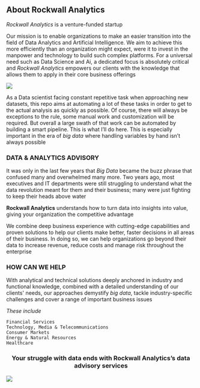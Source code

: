 ## About Rockwall Analytics
*Rockwall Analytics* is a venture-funded startup 
 
Our mission is to enable organizations to make an easier transition into the field of Data Analytics and Artificial Intelligence. We aim to achieve this more efficiently than an organization might expect, were it to invest in the manpower and technology to build such complex platforms. For a universal need such as Data Science and Ai, a dedicated focus is absolutely critical and *Rockwall Analytics* empowers our clients with the knowledge that allows them to apply in their core business offerings

![](https://media.giphy.com/media/3oKIPEqDGUULpEU0aQ/giphy.gif)

As a Data scientist facing constant repetitive task when approaching new datasets, this repo aims at automating a lot of these tasks in order to get to the actual analysis as quickly as possible. Of course, there will always be exceptions to the rule, some manual work and customization will be required. But overall a large swath of that work can be automated by building a smart pipeline. This is what I’ll do here. This is especially important in the era of *big data* where handling variables by hand isn’t always possible

### DATA & ANALYTICS ADVISORY

It was only in the last few years that *Big Data* became the buzz phrase that confused many and overwhelmed many more. Two years ago, most executives and IT departments were still struggling to understand what the data revolution meant for them and their business; many were just fighting to keep their heads above water

**Rockwall Analytics** understands how to turn data into insights into value, giving your organization the competitive advantage

We combine deep business experience with cutting-edge capabilities and proven solutions to help our clients make better, faster decisions in all areas of their business. In doing so, we can help organizations go beyond their data to increase revenue, reduce costs and manage risk throughout the enterprise 

### HOW CAN WE HELP

With analytical and technical solutions deeply anchored in industry and functional knowledge, combined with a detailed understanding of our clients' needs, our approaches demystify *big data*, tackle industry-specific challenges and cover a range of important business issues

*These include*
```
Financial Services
Technology, Media & Telecommunications
Consumer Markets
Energy & Natural Resources
Healthcare
```

<center> <h3>Your struggle with data ends with Rockwall Analytics’s data advisory services</h3> </center>

![](https://drive.google.com/uc?export=view&id=1i7fzIUxz-oEs8V4uMdoZCQUl51NMrbVz)
